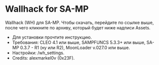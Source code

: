 # Wallhack for SA-MP
Wallhack (WH) для SA-MP. 
Чтобы скачать, перейдите по ссылке выше, после чего кликните по архиву, который будет ниже надписи Assets.

- Для установки прочтите инструкцию.
- Требования: CLEO 4.1 или выше, SAMPFUNCS 5.3.3+ или выше, SA-MP 0.3.7 - R1 (ну или R2), MoonLoader v.027.0 или выше.
- Настройки: /wh_settings.
- Credits: alexmarkel0v (0x23F).

